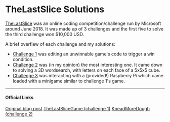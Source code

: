 # TheLastSlice Solutions 
[TheLastSlice](https://medium.com/windows-developer/deliver-the-famous-bitcoin-pizza-in-this-retro-video-game-challenge-get-a-10-000-tip-3796d6ca5b2f) was an online coding competition/challenge run by Microsoft around June 2018. It was made up of 3 challenges and the first five to solve the third challenge won $10,000 USD.

A brief overfiew of each challenge and my solutions:
 - [Challenge 1](TheLastSliceGame-master) was editing an unwinnable game's code to trigger a win condition.  
 - [Challenge 2](KneadMoreDough-master/KneadMoreDoughSolution) was (in my opinion) the most interesting one. It came down to solving a 3D wordsearch, with letters on each face of a 5x5x5 cube.
 - [Challenge 3](TheLastSlice3) was interacting with a (provided!) Raspberry Pi which came loaded with a minigame similar to challenge 1's game. 

----
#### Official Links
[Original blog post](https://medium.com/windows-developer/deliver-the-famous-bitcoin-pizza-in-this-retro-video-game-challenge-get-a-10-000-tip-3796d6ca5b2f)
[TheLastSliceGame (challenge 1)](https://github.com/TheLastSliceGame/TheLastSliceGame)
[KneadMoreDough (challenge 2)](https://github.com/KneadMoreDough/KneadMoreDough)